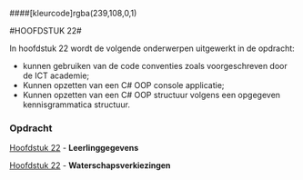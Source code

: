 ####[kleurcode]rgba(239,108,0,1)

#HOOFDSTUK 22#

In hoofdstuk 22 wordt de volgende onderwerpen uitgewerkt in de opdracht:

- kunnen gebruiken van de code conventies zoals voorgeschreven door de ICT academie;
- Kunnen opzetten van een C# OOP console applicatie;
- Kunnen opzetten van een C# OOP structuur volgens een opgegeven kennisgrammatica structuur.

### Opdracht

[Hoofdstuk 22](https://elo.kw1c.nl/CMS/Studie/811%20ICT-Academie/811%20VakkenInhoud/%5BB.07%20CSh%5D%20C%20Sharp/25187%20%C2%A0%20Applicatie-%20en%20mediaontwikkelaar/Periode%2008/Productie/02.%20Opdrachten/22_Leerlinggevens.xlsx) - **Leerlinggegevens**

[Hoofdstuk 22](https://elo.kw1c.nl/CMS/Studie/811%20ICT-Academie/811%20VakkenInhoud/%5BB.07%20CSh%5D%20C%20Sharp/25187%20%C2%A0%20Applicatie-%20en%20mediaontwikkelaar/Periode%2008/Productie/02.%20Opdrachten/22_Waterschapsverkiezingen.xlsx) - **Waterschapsverkiezingen**